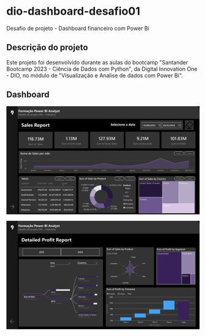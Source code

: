 # dio-dashboard-desafio01
Desafio de projeto - Dashboard financeiro com Power Bi

## Descrição do projeto

Este projeto foi desenvolvido durante as aulas do bootcamp "Santander Bootcamp 2023 - Ciência de Dados com Python", da Digital Innovation One - DIO, no módulo de "Visualização e Analise de dados com Power Bi".


## Dashboard

![Relatório 01](examples/dio-dashboard-financeiro-01_page-0001.jpg)

![Relatório 02](examples/dio-dashboard-financeiro-01_page-0002.jpg)
